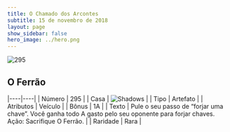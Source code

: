 ```yaml
---
title: O Chamado dos Arcontes
subtitle: 15 de novembro de 2018
layout: page
show_sidebar: false
hero_image: ../hero.png
---
```


![295](https://cdn.keyforgegame.com/media/card_front/pt/341_295_45HVFWG7RMPF_pt.png)

## O Ferrão

|----|----|
| Número | 295 |
| Casa | ![Shadows](https://archonarcana.com/images/thumb/e/ee/Shadows.png/22px-Shadows.png "Sombras") |
| Tipo | Artefato |
| Atributos | Veículo |
| Bônus | 1A |
| Texto | Pule o seu passo de “forjar uma chave”. Você ganha todo A gasto pelo seu oponente para forjar chaves. Ação: Sacrifique O Ferrão. |
| Raridade | Rara |
